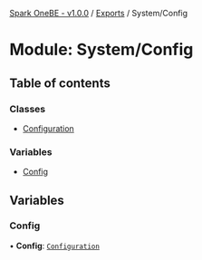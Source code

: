 [Spark OneBE - v1.0.0](../README.md) / [Exports](../modules.md) / System/Config

# Module: System/Config

## Table of contents

### Classes

- [Configuration](../classes/System_Config.Configuration.md)

### Variables

- [Config](System_Config.md#config)

## Variables

### Config

• **Config**: [`Configuration`](../classes/System_Config.Configuration.md)
